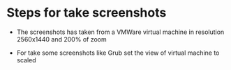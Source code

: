 # Steps for take screenshots

- The screenshots has taken from a VMWare virtual machine in resolution 2560x1440 and 200% of zoom

- For take some screenshots like Grub set the view of virtual machine to scaled
